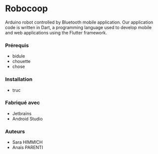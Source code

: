 # Robocoop
Arduino robot controlled by Bluetooth mobile application.
Our application code is written in Dart, a programming language used to develop mobile and web applications using the Flutter framework.

### Prérequis
- bidule
- chouette
- chose
  
### Installation
- truc
  
### Fabriqué avec
* Jetbrains 
* Android Studio
  
### Auteurs
- Sara HIMMICH
- Anaïs PARENTI

